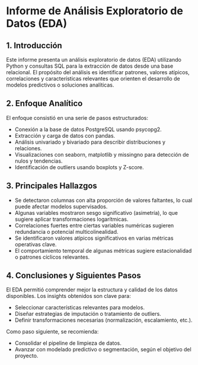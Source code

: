 # Informe de Análisis Exploratorio de Datos (EDA)

## 1. Introducción
Este informe presenta un análisis exploratorio de datos (EDA) utilizando Python y consultas SQL para la extracción 
de datos desde una base relacional. El propósito del análisis es identificar patrones, valores atípicos, correlaciones 
y características relevantes que orienten el desarrollo de modelos predictivos o soluciones analíticas.

## 2. Enfoque Analítico
El enfoque consistió en una serie de pasos estructurados:
- Conexión a la base de datos PostgreSQL usando psycopg2.
- Extracción y carga de datos con pandas.
- Análisis univariado y bivariado para describir distribuciones y relaciones.
- Visualizaciones con seaborn, matplotlib y missingno para detección de nulos y tendencias.
- Identificación de outliers usando boxplots y Z-score.

## 3. Principales Hallazgos
- Se detectaron columnas con alta proporción de valores faltantes, lo cual puede afectar modelos supervisados.
- Algunas variables mostraron sesgo significativo (asimetría), lo que sugiere aplicar transformaciones logarítmicas.
- Correlaciones fuertes entre ciertas variables numéricas sugieren redundancia o potencial multicolinealidad.
- Se identificaron valores atípicos significativos en varias métricas operativas clave.
- El comportamiento temporal de algunas métricas sugiere estacionalidad o patrones cíclicos relevantes.

## 4. Conclusiones y Siguientes Pasos
El EDA permitió comprender mejor la estructura y calidad de los datos disponibles. Los insights obtenidos son clave para:
- Seleccionar características relevantes para modelos.
- Diseñar estrategias de imputación o tratamiento de outliers.
- Definir transformaciones necesarias (normalización, escalamiento, etc.).

Como paso siguiente, se recomienda:
- Consolidar el pipeline de limpieza de datos.
- Avanzar con modelado predictivo o segmentación, según el objetivo del proyecto.
